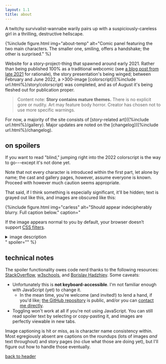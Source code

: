 ```yaml
---
layout: 1.1
title: about
---
```

A twitchy survivalist-wannabe warily pairs up with a suspiciously-careless girl in a thrilling, destructive hellscape.

{%include figure.html
	img="about-temp"
	alt="Comic panel featuring the two main characters. The smaller one, smiling, offers a handshake; the other is surprised."
%}

Website for a story-project-thing that spawned around early 2021. Rather than being published 100% as a traditional webcomic (see [a blog post from late 2021](https://a-flyleaf.github.io/blog/project-rambling#now-what) for rationale), the story presentation's being winged; between February and June 2022, a >300-image [colorscript]({%include url.html%}/story/colorscript) was completed, and as of August it's being fleshed out for publication proper.

> Content note: **Story contains mature themes.** There is no explicit gore or nudity. Art may feature body horror. Creator has chosen not to use more specific warnings.

For now, a majority of the site consists of [story-related art]({%include url.html%}/gallery). Major updates are noted on the [changelog]({%include url.html%}/changelog).

## on spoilers
If you want to read "blind," jumping right into the 2022 colorscript is the way to go---except it's not done yet.

Note that not every character is introduced within the first part, let alone by name; the cast and gallery pages, however, assume everyone is known. Proceed with however much caution seems appropriate.

That said, if I think something is especially significant, it'll be hidden; text is grayed out <span class="spoiler">like this</span>, and images are obscured like this:

{%include figure.html
	img="carless"
	alt="Should appear indecipherably blurry. Full caption below."
	caption="<p>If the image appears normal to you by default, your browser doesn’t support <a href='https://caniuse.com/css-filters' class='ext'>CSS filters</a>.</p>
		<details class='imgdesc'><summary>image description</summary>
		<p>Snippet from <a href='ygbtdm/gallery/roundups/2021-12'>a monthly art roundup</a>. On the top is a screenshot of an older version of this page, then titled “synopsis.” Continuing the screenshot is the header “in a sentence,” followed by “A twitchy survivalist-wannabe warily teams up with a suspiciously-carless girl in a thrilling, destructive hellscape.” To the side of the screenshot is a handwritten note: “sent this to a friend. made a typo.” and, in a smaller/faded note in all-caps, “<span style='text-transform:uppercase;'>I love writing</span>.”</p>
		<p>A crudely-rendered doodle below enlarges the typo, “suspiciously-carless.” One main character yells from a grocery store kiddie car, “<span style='text-transform:uppercase;'>Get in kiddo, we’re going karting.</span>” The smaller character says, more quietly, “I… have a license…”; declares the first: “<span style='text-transform:uppercase;'>Bullshit</span>”</p></details>"
	spoiler=""
%}

## technical notes
The spoiler functionality owes code nerd thanks to the following resources: <a href="https://stackoverflow.com/a/19075983" class="ext">StackOverflow</a>, <a href="https://www.w3schools.com/jsref/met_document_queryselector.asp" class="ext">w3schools</a>, and <a href="https://bobbyhadz.com/blog/javascript-addeventlistener-queryselectorall" class="ext">Borislav Hadzhiev</a>. Some caveats:

- Unfortunately this is **not keyboard-accessible**. I'm not familiar enough with JavaScript (yet) to change it.
	- In the mean time, you're welcome (and invited!) to lend a hand, if you'd like; <a href="https://github.com/a-flyleaf/ygbtdm" class="ext">the GitHub repository</a> is public, and/or you can <a href="https://a-flyleaf.github.io/about#contact" target="ext">contact me directly</a>.
- Toggling won't work at all if you're not using JavaScript. You can still read spoiler text by selecting or copy-pasting it, and images are perfectly viewable in new tabs.

Image captioning is hit or miss, as is character name consistency within. Most egregiously absent are captions on the roundups (lots of images *and* text throughout) and story pages (no clue what those are doing yet), but I'll figure out how to handle those eventually.

<a href="#header" class="skipto x">back to header</a>